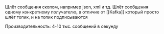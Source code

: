 Шлёт сообщения скопом, например json, xml и тд.
Шлёт сообщения одному конкретному получателю, в отличие от [[Kafka]] который просто шлёт топик, и на топик подписываются

Производительность: 4-10 тыс. сообщений в секунду